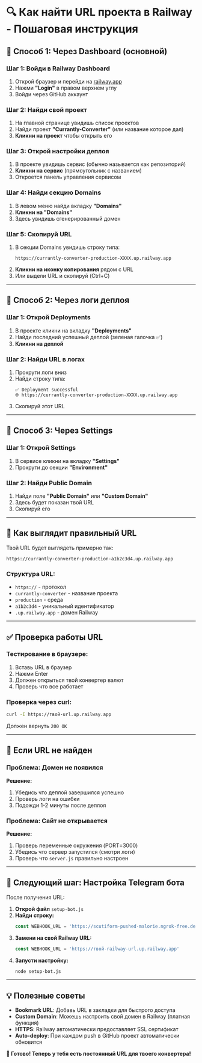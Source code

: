 # 🔍 Как найти URL проекта в Railway - Пошаговая инструкция

## 📍 Способ 1: Через Dashboard (основной)

### Шаг 1: Войди в Railway Dashboard
1. Открой браузер и перейди на [railway.app](https://railway.app)
2. Нажми **"Login"** в правом верхнем углу
3. Войди через GitHub аккаунт

### Шаг 2: Найди свой проект
1. На главной странице увидишь список проектов
2. Найди проект **"Currantly-Converter"** (или название которое дал)
3. **Кликни на проект** чтобы открыть его

### Шаг 3: Открой настройки деплоя
1. В проекте увидишь сервис (обычно называется как репозиторий)
2. **Кликни на сервис** (прямоугольник с названием)
3. Откроется панель управления сервисом

### Шаг 4: Найди секцию Domains
1. В левом меню найди вкладку **"Domains"** 
2. **Кликни на "Domains"**
3. Здесь увидишь сгенерированный домен

### Шаг 5: Скопируй URL
1. В секции Domains увидишь строку типа:
   ```
   https://currantly-converter-production-XXXX.up.railway.app
   ```
2. **Кликни на иконку копирования** рядом с URL
3. Или выдели URL и скопируй (Ctrl+C)

---

## 📍 Способ 2: Через логи деплоя

### Шаг 1: Открой Deployments
1. В проекте кликни на вкладку **"Deployments"**
2. Найди последний успешный деплой (зеленая галочка ✅)
3. **Кликни на деплой**

### Шаг 2: Найди URL в логах
1. Прокрути логи вниз
2. Найди строку типа:
   ```
   ✅ Deployment successful
   🌐 https://currantly-converter-production-XXXX.up.railway.app
   ```
3. Скопируй этот URL

---

## 📍 Способ 3: Через Settings

### Шаг 1: Открой Settings
1. В сервисе кликни на вкладку **"Settings"**
2. Прокрути до секции **"Environment"**

### Шаг 2: Найди Public Domain
1. Найди поле **"Public Domain"** или **"Custom Domain"**
2. Здесь будет показан твой URL
3. Скопируй его

---

## 🎯 Как выглядит правильный URL

Твой URL будет выглядеть примерно так:
```
https://currantly-converter-production-a1b2c3d4.up.railway.app
```

### Структура URL:
- `https://` - протокол
- `currantly-converter` - название проекта
- `production` - среда
- `a1b2c3d4` - уникальный идентификатор
- `.up.railway.app` - домен Railway

---

## ✅ Проверка работы URL

### Тестирование в браузере:
1. Вставь URL в браузер
2. Нажми Enter
3. Должен открыться твой конвертер валют
4. Проверь что все работает

### Проверка через curl:
```bash
curl -I https://твой-url.up.railway.app
```
Должен вернуть `200 OK`

---

## 🔧 Если URL не найден

### Проблема: Домен не появился
**Решение:**
1. Убедись что деплой завершился успешно
2. Проверь логи на ошибки
3. Подожди 1-2 минуты после деплоя

### Проблема: Сайт не открывается
**Решение:**
1. Проверь переменные окружения (PORT=3000)
2. Убедись что сервер запустился (смотри логи)
3. Проверь что `server.js` правильно настроен

---

## 📱 Следующий шаг: Настройка Telegram бота

После получения URL:

1. **Открой файл** `setup-bot.js`
2. **Найди строку:**
   ```javascript
   const WEBHOOK_URL = 'https://scutiform-pushed-malorie.ngrok-free.dev'
   ```
3. **Замени на свой Railway URL:**
   ```javascript
   const WEBHOOK_URL = 'https://твой-railway-url.up.railway.app'
   ```
4. **Запусти настройку:**
   ```bash
   node setup-bot.js
   ```

---

## 💡 Полезные советы

- **Bookmark URL**: Добавь URL в закладки для быстрого доступа
- **Custom Domain**: Можешь настроить свой домен в Railway (платная функция)
- **HTTPS**: Railway автоматически предоставляет SSL сертификат
- **Auto-deploy**: При каждом push в GitHub проект автоматически обновится

**🎉 Готово! Теперь у тебя есть постоянный URL для твоего конвертера!**